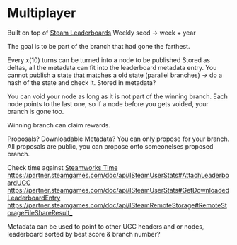 # Multiplayer
Built on top of [Steam Leaderboards](https://partner.steamgames.com/doc/features/leaderboards)
Weekly seed -> week + year

The goal is to be part of the branch that had gone the farthest.

Every x(10) turns can be turned into a node to be published
Stored as deltas, all the metadata can fit into the leaderboard metadata entry. 
You cannot publish a state that matches a old state (parallel branches) -> do a hash of the state and check it. Stored in metadata?

You can void your node as long as it is not part of the winning branch.
Each node points to the last one, so if a node before you gets voided, your branch is gone too.


Winning branch can claim rewards.

Proposals? Downloadable Metadata? You can only propose for your branch. All proposals are public, you can propose onto someonelses proposed branch.

Check time against [Steamworks Time](https://partner.steamgames.com/doc/api/ISteamUtils)
<https://partner.steamgames.com/doc/api/ISteamUserStats#AttachLeaderboardUGC>
<https://partner.steamgames.com/doc/api/ISteamUserStats#GetDownloadedLeaderboardEntry>
<https://partner.steamgames.com/doc/api/ISteamRemoteStorage#RemoteStorageFileShareResult_>

Metadata can be used to point to other UGC headers and or nodes, leaderboard sorted by best score & branch number?



